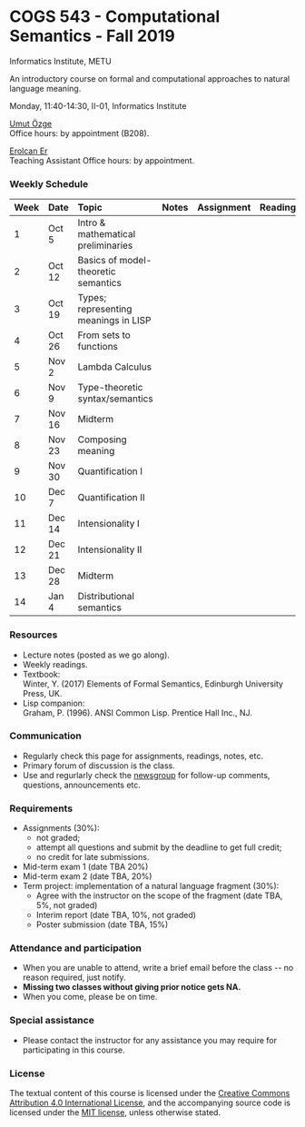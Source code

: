 # COGS 543 - Computational Semantics - Fall 2019

Informatics Institute, METU

An introductory course on formal and computational approaches to natural language meaning.

Monday, 11:40-14:30, II-01, Informatics Institute

[Umut Özge](https://umutozge.github.io)  
Office hours: by appointment (B208).

[Erolcan Er]()  
Teaching Assistant 
Office hours: by appointment.

### Weekly Schedule

|Week| Date   | Topic | Notes |  Assignment | Reading |
:---|:---|:---|:---|:---|:---
1   | Oct 5  | Intro & mathematical preliminaries  | 
2   | Oct 12 | Basics of model-theoretic semantics | | | |
3   | Oct 19 | Types; representing meanings in LISP| | | |
4   | Oct 26 | From sets to functions | |||
5   | Nov 2  | Lambda Calculus  | <!--[MT semantics](notes/10_model-theoretic-semantics.pdf)  Sec. 1-3 --> |<!-- [A04](assignments/cogs543-assignment-04.pdf) -->|<!--  Winter (2016), pp. 64-72 -->|
6   | Nov 9  | Type-theoretic syntax/semantics |   | <!---[A05](assignments/cogs543-assignment-05.pdf) -->
7   | Nov 16 | Midterm                             |
8   | Nov 23 | Composing meaning |                 | <!---[A06](assignments/cogs543-assignment-06.pdf)-->
9   | Nov 30 | Quantification I |                  | <!---[A07](assignments/cogs543-assignment-07.pdf)-->
10  | Dec 7  | Quantification II |                 | 
11  | Dec 14 | Intensionality I  |                 | <!---[A09](assignments/cogs543-assignment-09.pdf)-->
12  | Dec 21 | Intensionality II |                 | <!---[A10](assignments/cogs543-assignment-10.pdf)-->
13  | Dec 28 | Midterm |                           | <!---[A11](assignments/cogs543-assignment-11.pdf)-->
14  | Jan 4  | Distributional semantics|           | <!---[A12](assignments/cogs543-assignment-12.pdf)-->

### Resources 

* Lecture notes (posted as we go along).
* Weekly readings.
* Textbook:  
	Winter, Y. (2017) Elements of Formal Semantics, Edinburgh University Press, UK.
* Lisp companion:  
	Graham, P. (1996). ANSI Common Lisp. Prentice Hall Inc., NJ.

### Communication

* Regularly check this page for assignments, readings, notes, etc.
* Primary forum of discussion is the class.
* Use and regurlarly check the [newsgroup](https://groups.google.com/forum/#!forum/metu-cogs-543-computational-semantics) for follow-up comments, questions, announcements etc.

### Requirements

* Assignments (30%):
	* not graded;
	* attempt all questions and submit by the deadline to get full credit;
	* no credit for late submissions.
* Mid-term exam 1 (date TBA 20%)
* Mid-term exam 2 (date TBA, 20%)
* Term project: implementation of a natural language fragment (30%):
	* Agree with the instructor on the scope of the fragment (date TBA, 5%, not graded)
	* Interim report (date TBA, 10%, not graded)
	* Poster submission (date TBA, 15%)

### Attendance and participation

* When you are unable to attend, write a brief email before the class -- no reason required, just notify.
* **Missing two classes without giving prior notice gets NA.**
* When you come, please be on time.

### Special assistance

* Please contact the instructor for any assistance you may require for participating in this course.

### License
The textual content of this course is licensed under the [Creative Commons Attribution 4.0 International License](https://creativecommons.org/licenses/by/4.0/), and the accompanying source code is licensed under the [MIT license](http://opensource.org/licenses/mit-license.php), unless otherwise stated.
